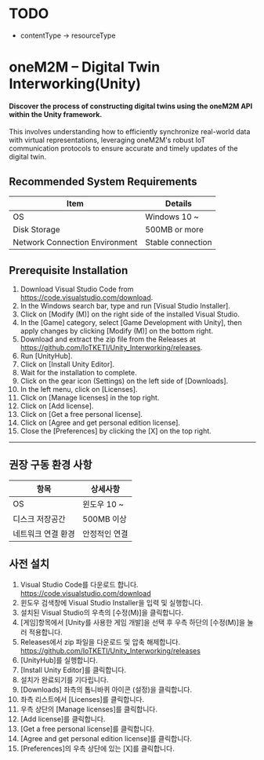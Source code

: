 # TODO
- contentType -> resourceType

# oneM2M – Digital Twin Interworking(Unity)
#### Discover the process of constructing digital twins using the oneM2M API within the Unity framework.
This involves understanding how to efficiently synchronize real-world data with virtual representations, leveraging oneM2M's robust IoT communication protocols to ensure accurate and timely updates of the digital twin.

## Recommended System Requirements

| Item                        | Details                  |
|-----------------------------|--------------------------|
| OS                          | Windows 10 ~              |
| Disk Storage                | 500MB or more            |
| Network Connection Environment | Stable connection     |


## Prerequisite Installation
1. Download Visual Studio Code from https://code.visualstudio.com/download.
2. In the Windows search bar, type and run [Visual Studio Installer].
3. Click on [Modify (M)] on the right side of the installed Visual Studio.
4. In the [Game] category, select [Game Development with Unity], then apply changes by clicking [Modify (M)] on the bottom right.
5. Download and extract the zip file from the Releases at https://github.com/IoTKETI/Unity_Interworking/releases.
6. Run [UnityHub].
7. Click on [Install Unity Editor].
8. Wait for the installation to complete.
9. Click on the gear icon (Settings) on the left side of [Downloads].
10. In the left menu, click on [Licenses].
11. Click on [Manage licenses] in the top right.
12. Click on [Add license].
13. Click on [Get a free personal license].
14. Click on [Agree and get personal edition license].
15. Close the [Preferences] by clicking the [X] on the top right.

---

## 권장 구동 환경 사항

| 항목                        | 상세사항                 |
|-----------------------------|-------------------------|
| OS                          | 윈도우 10 ~               |
| 디스크 저장공간             | 500MB 이상               |
| 네트워크 연결 환경          | 안정적인 연결            |

## 사전 설치
1. Visual Studio Code를 다운로드 합니다. https://code.visualstudio.com/download
2. 윈도우 검색창에 Visual Studio Installer을 입력 및 실행합니다.
3. 설치된 Visual Studio의 우측의 [수정(M)]을 클릭합니다.
4. [게임]항목에서 [Unity를 사용한 게임 개발]을 선택 후 우측 하단의 [수정(M)]을 눌러 적용합니다.
5. Releases에서 zip 파일을 다운로드 및 압축 해제합니다. https://github.com/IoTKETI/Unity_Interworking/releases
6. [UnityHub]를 실행합니다.
7. [Install Unity Editor]를 클릭합니다.
8. 설치가 완료되기를 기다립니다.
9. [Downloads] 좌측의 톱니바퀴 아이콘 (설정)을 클릭합니다.
10. 좌측 리스트에서 [Licenses]를 클릭합니다.
11. 우측 상단의 [Manage licenses]를 클릭합니다.
12. [Add license]를 클릭합니다.
13. [Get a free personal license]를 클릭합니다.
14. [Agree and get personal edition license]를 클릭합니다.
15. [Preferences]의 우측 상단에 있는 [X]를 클릭합니다.
